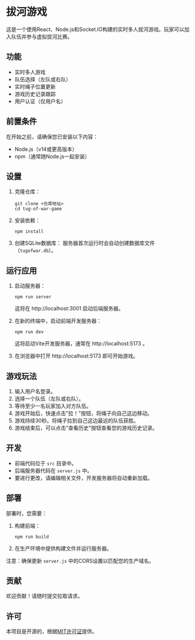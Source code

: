 # 拔河游戏

这是一个使用React、Node.js和Socket.IO构建的实时多人拔河游戏。玩家可以加入队伍并参与虚拟拔河比赛。

## 功能

- 实时多人游戏
- 队伍选择（左队或右队）
- 实时绳子位置更新
- 游戏历史记录跟踪
- 用户认证（仅用户名）

## 前置条件

在开始之前，请确保您已安装以下内容：
- Node.js（v14或更高版本）
- npm（通常随Node.js一起安装）

## 设置

1. 克隆仓库：
   ```
   git clone <仓库地址>
   cd tug-of-war-game
   ```

2. 安装依赖：
   ```
   npm install
   ```

3. 创建SQLite数据库：
   服务器首次运行时会自动创建数据库文件（`tugofwar.db`）。

## 运行应用

1. 启动服务器：
   ```
   npm run server
   ```
   这将在 http://localhost:3001 启动后端服务器。

2. 在新的终端中，启动前端开发服务器：
   ```
   npm run dev
   ```
   这将启动Vite开发服务器，通常在 http://localhost:5173 。

3. 在浏览器中打开 http://localhost:5173 即可开始游戏。

## 游戏玩法

1. 输入用户名登录。
2. 选择一个队伍（左队或右队）。
3. 等待至少一名玩家加入对方队伍。
4. 游戏开始后，快速点击"拉！"按钮，将绳子向自己这边移动。
5. 游戏持续30秒。将绳子拉到自己这边最远的队伍获胜。
6. 游戏结束后，可以点击"查看历史"按钮查看您的游戏历史记录。

## 开发

- 前端代码位于 `src` 目录中。
- 后端服务器代码在 `server.js` 中。
- 要进行更改，请编辑相关文件，开发服务器将自动重新加载。

## 部署

部署时，您需要：
1. 构建前端：
   ```
   npm run build
   ```
2. 在生产环境中提供构建文件并运行服务器。

注意：确保更新 `server.js` 中的CORS设置以匹配您的生产域名。

## 贡献

欢迎贡献！请随时提交拉取请求。

## 许可

本项目是开源的，根据[MIT许可证](LICENSE)提供。